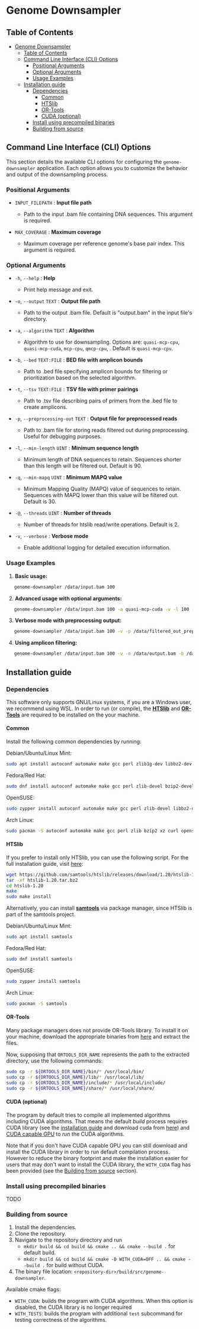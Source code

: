 # Genome Downsampler

## Table of Contents
- [Genome Downsampler](#genome-downsampler)
  - [Table of Contents](#table-of-contents)
  - [Command Line Interface (CLI) Options](#command-line-interface-cli-options)
    - [Positional Arguments](#positional-arguments)
    - [Optional Arguments](#optional-arguments)
    - [Usage Examples](#usage-examples)
  - [Installation guide](#installation-guide)
    - [Dependencies](#dependencies)
      - [Common](#common)
      - [HTSlib](#htslib)
      - [OR-Tools](#or-tools)
      - [CUDA (optional)](#cuda-optional)
    - [Install using precompiled binaries](#install-using-precompiled-binaries)
    - [Building from source](#building-from-source)


## Command Line Interface (CLI) Options

This section details the available CLI options for configuring the `genome-downsampler` application. Each option allows you to customize the behavior and output of the downsampling process.

### Positional Arguments

- `INPUT_FILEPATH` : **Input file path**
  - Path to the input .bam file containing DNA sequences. This argument is required.

- `MAX_COVERAGE` : **Maximum coverage**
  - Maximum coverage per reference genome's base pair index. This argument is required.

### Optional Arguments

- `-h`, `--help` : **Help**
  - Print help message and exit.

- `-o`, `--output` `TEXT` : **Output file path**
  - Path to the output .bam file. Default is "output.bam" in the input file's directory.

- `-a`, `--algorithm` `TEXT` : **Algorithm**
  - Algorithm to use for downsampling. Options are: `quasi-mcp-cpu`, `quasi-mcp-cuda`, `mcp-cpu`, `qmcp-cpu`, . Default is `quasi-mcp-cpu`.

- `-b`, `--bed` `TEXT:FILE` : **BED file with amplicon bounds**
  - Path to .bed file specifying amplicon bounds for filtering or prioritization based on the selected algorithm.

- `-t`, `--tsv` `TEXT:FILE` : **TSV file with primer pairings**
  - Path to .tsv file describing pairs of primers from the .bed file to create amplicons.

- `-p`, `--preprocessing-out` `TEXT` : **Output file for preprocessed reads**
  - Path to .bam file for storing reads filtered out during preprocessing. Useful for debugging purposes.

- `-l`, `--min-length` `UINT` : **Minimum sequence length**
  - Minimum length of DNA sequences to retain. Sequences shorter than this length will be filtered out. Default is 90.

- `-q`, `--min-mapq` `UINT` : **Minimum MAPQ value**
  - Minimum Mapping Quality (MAPQ) value of sequences to retain. Sequences with MAPQ lower than this value will be filtered out. Default is 30.

- `-@`, `--threads` `UINT` : **Number of threads**
  - Number of threads for htslib read/write operations. Default is 2.

- `-v`, `--verbose` : **Verbose mode**
  - Enable additional logging for detailed execution information.

### Usage Examples

1. **Basic usage:**
```sh
   genome-downsampler /data/input.bam 100
```

2. **Advanced usage with optional arguments:**
```sh
   genome-downsampler /data/input.bam 100 -a quasi-mcp-cuda -v -l 100 -q 50 -p /data/filtered_out_prep.bam -o /data/output.bam -b /data/primers.bed -t /data/pairs.tsv
```

3. **Verbose mode with preprocessing output:**
```sh
   genome-downsampler /data/input.bam 100 -v -p /data/filtered_out_prep.bam -o /data/output.bam
```

4. **Using amplicon filtering:**
```sh
   genome-downsampler /data/input.bam 100 -v -o /data/output.bam -b /data/primers.bed -t /data/pairs.tsv

```

## Installation guide
### Dependencies
This software only supports GNU/Linux systems, if you are a Windows user, we recommend using WSL. In order to run (or compile), the [**HTSlib**](https://github.com/samtools/htslib) and [**OR-Tools**](https://github.com/google/or-tools) are required to be installed on the your machine.

#### Common
Install the following common dependencies by running:

Debian/Ubuntu/Linux Mint:
```bash
sudo apt install autoconf automake make gcc perl zlib1g-dev libbz2-dev liblzma-dev libcurl4-gnutls-dev libssl-dev
```

Fedora/Red Hat:
```bash
sudo dnf install autoconf automake make gcc perl zlib-devel bzip2-devel xz-devel libcurl-devel openssl-devel
```

OpenSUSE:
```bash
sudo zypper install autoconf automake make gcc perl zlib-devel libbz2-devel xz-devel libcurl-devel libopenssl-devel
```

Arch Linux:
```bash
sudo pacman -S autoconf automake make gcc perl zlib bzip2 xz curl openssl
```

#### HTSlib
If you prefer to install only HTSlib, you can use the following script. For the full installation guide, visit [here](https://github.com/samtools/htslib/blob/develop/INSTALL):
```bash
wget https://github.com/samtools/htslib/releases/download/1.20/htslib-1.20.tar.bz2
tar -xf htslib-1.20.tar.bz2
cd htslib-1.20
make
sudo make install
```

Alternatively, you can install [**samtools**](http://www.htslib.org/) via package manager, since HTSlib is part of the samtools project.

Debian/Ubuntu/Linux Mint:
```bash
sudo apt install samtools
```

Fedora/Red Hat:
```bash
sudo dnf install samtools
```

OpenSUSE:
```bash
sudo zypper install samtools
```

Arch Linux:
```bash
sudo pacman -S samtools
```

#### OR-Tools
Many package managers does not provide OR-Tools library. To install it on your machine, download the appropriate binaries from [here](https://developers.google.com/optimization/install/cpp/binary_linux) and extract the files. 

Now, supposing that `ORTOOLS_DIR_NAME` represents the path to the extracted directory, use the following commands:

```bash
sudo cp -r ${ORTOOLS_DIR_NAME}/bin/* /usr/local/bin/
sudo cp -r ${ORTOOLS_DIR_NAME}/lib/* /usr/local/lib/
sudo cp -r ${ORTOOLS_DIR_NAME}/include/* /usr/local/include/
sudo cp -r ${ORTOOLS_DIR_NAME}/share/* /usr/local/share/
```

#### CUDA (optional)
The program by default tries to compile all implemented algorithms including CUDA algorithms. That means the default *build* process requires CUDA library (see the [installation guide](https://docs.nvidia.com/cuda/cuda-installation-guide-linux/index.html) and download cuda from [here](https://developer.nvidia.com/cuda-downloads)) and [CUDA capable GPU](https://developer.nvidia.com/cuda-gpus) to *run* the CUDA algorithms. 

Note that if you don't have CUDA capable GPU you can still download and install the CUDA library in order to run default compilation process. However to reduce the binary footprint and make the installation easier for users that may don't want to install the CUDA library, the `WITH_CUDA` flag has been provided (see the [Building from source](#building-from-source) section).

### Install using precompiled binaries
TODO
### Building from source 
1. Install the dependencies.
2. Clone the repository. 
3. Navigate to the repository directory and run 
   - `mkdir build && cd build && cmake .. && cmake --build .` for default build.
   - `mkdir build && cd build && cmake -D WITH_CUDA=OFF .. && cmake --build .` for build without CUDA.
4. The binary file location: `<repository-dir>/build/src/genome-downsampler`.

Available cmake flags:
- `WITH_CUDA`: builds the program with CUDA algorithms. When this option is disabled, the CUDA library is no longer required
- `WITH_TESTS`: builds the program with additional `test` subcommand for testing correctness of the algorithms.



